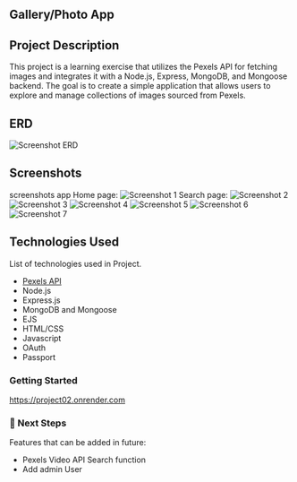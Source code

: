 ## Gallery/Photo App

## Project Description

This project is a learning exercise that utilizes the Pexels API for fetching images and integrates it with a Node.js, Express, MongoDB, and Mongoose backend. The goal is to create a simple application that allows users to explore and manage collections of images sourced from Pexels.

## ERD

![Screenshot ERD](./myfile/shots/screenmodel.png)

## Screenshots

screenshots app
Home page:
![Screenshot 1](./myfile/shots/screenshot2.png)
Search page:
![Screenshot 2](./myfile/shots/screenshot3.png)
![Screenshot 3](./myfile/shots/screenshot4.png)
![Screenshot 4](./myfile/shots/screenshot5.png)
![Screenshot 5](./myfile/shots/screenshot6.png)
![Screenshot 6](./myfile/shots/screenshot7.png)
![Screenshot 7](./myfile/shots/screenshot1.png)

## Technologies Used

List of technologies used in Project.

-   [Pexels API](https://www.pexels.com/api/documentation/)
-   Node.js
-   Express.js
-   MongoDB and Mongoose
-   EJS
-   HTML/CSS
-   Javascript
-   OAuth
-   Passport

### Getting Started

https://project02.onrender.com

### 🚀 Next Steps

Features that can be added in future:

-   Pexels Video API Search function
-   Add admin User
